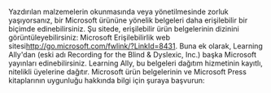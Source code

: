 <Token xmlns:xlink="http://www.w3.org/1999/xlink">Yazdırılan malzemelerin okunmasında veya yönetilmesinde zorluk yaşıyorsanız, bir Microsoft ürününe yönelik belgeleri daha erişilebilir bir biçimde edinebilirsiniz. Şu sitede, erişilebilir ürün belgelerinin dizinini görüntüleyebilirsiniz: <externalLink xmlns="http://ddue.schemas.microsoft.com/authoring/2003/5"><linkText>Microsoft Erişilebilirlik web sitesi</linkText><linkUri>http://go.microsoft.com/fwlink/?LinkId=8431</linkUri></externalLink>. Buna ek olarak, Learning Ally'dan (eski adı Recording for the Blind &amp; Dyslexic, Inc.) başka Microsoft yayınları edinebilirsiniz. Learning Ally, bu belgeleri dağıtım hizmetinin kayıtlı, nitelikli üyelerine dağıtır. Microsoft ürün belgelerinin ve Microsoft Press kitaplarının uygunluğu hakkında bilgi için şuraya başvurun:</Token>

<!--HONumber=May16_HO2-->


